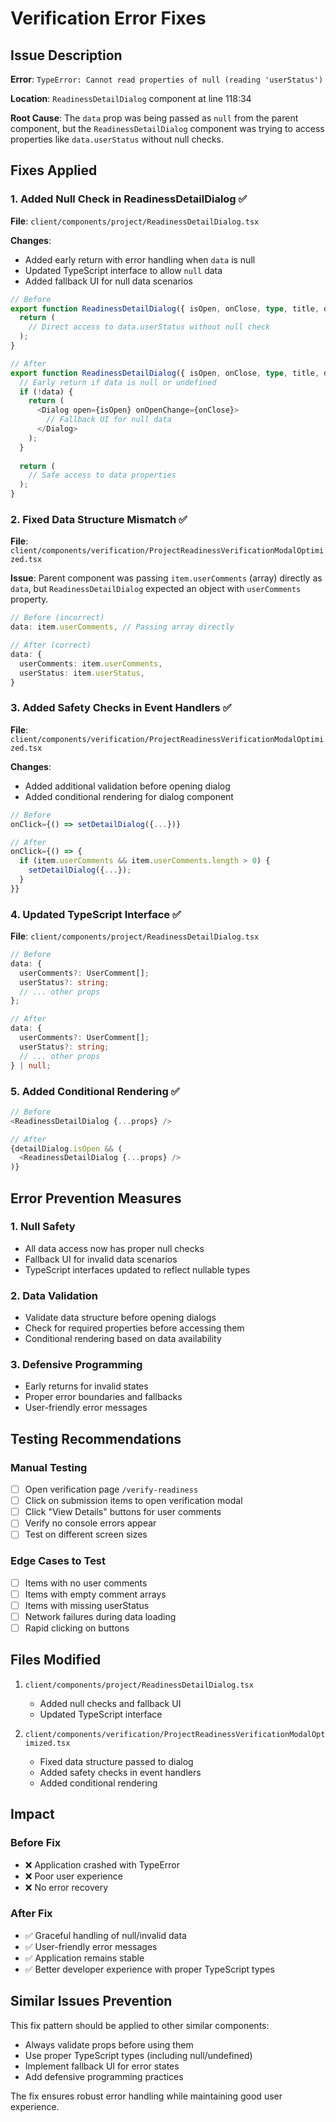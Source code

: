 # Verification Error Fixes

## Issue Description
**Error**: `TypeError: Cannot read properties of null (reading 'userStatus')`

**Location**: `ReadinessDetailDialog` component at line 118:34

**Root Cause**: The `data` prop was being passed as `null` from the parent component, but the `ReadinessDetailDialog` component was trying to access properties like `data.userStatus` without null checks.

## Fixes Applied

### 1. **Added Null Check in ReadinessDetailDialog** ✅

**File**: `client/components/project/ReadinessDetailDialog.tsx`

**Changes**:
- Added early return with error handling when `data` is null
- Updated TypeScript interface to allow `null` data
- Added fallback UI for null data scenarios

```typescript
// Before
export function ReadinessDetailDialog({ isOpen, onClose, type, title, data }: ReadinessDetailDialogProps) {
  return (
    // Direct access to data.userStatus without null check
  );
}

// After  
export function ReadinessDetailDialog({ isOpen, onClose, type, title, data }: ReadinessDetailDialogProps) {
  // Early return if data is null or undefined
  if (!data) {
    return (
      <Dialog open={isOpen} onOpenChange={onClose}>
        // Fallback UI for null data
      </Dialog>
    );
  }
  
  return (
    // Safe access to data properties
  );
}
```

### 2. **Fixed Data Structure Mismatch** ✅

**File**: `client/components/verification/ProjectReadinessVerificationModalOptimized.tsx`

**Issue**: Parent component was passing `item.userComments` (array) directly as `data`, but `ReadinessDetailDialog` expected an object with `userComments` property.

```typescript
// Before (incorrect)
data: item.userComments, // Passing array directly

// After (correct)
data: {
  userComments: item.userComments,
  userStatus: item.userStatus,
}
```

### 3. **Added Safety Checks in Event Handlers** ✅

**File**: `client/components/verification/ProjectReadinessVerificationModalOptimized.tsx`

**Changes**:
- Added additional validation before opening dialog
- Added conditional rendering for dialog component

```typescript
// Before
onClick={() => setDetailDialog({...})}

// After
onClick={() => {
  if (item.userComments && item.userComments.length > 0) {
    setDetailDialog({...});
  }
}}
```

### 4. **Updated TypeScript Interface** ✅

**File**: `client/components/project/ReadinessDetailDialog.tsx`

```typescript
// Before
data: {
  userComments?: UserComment[];
  userStatus?: string;
  // ... other props
};

// After
data: {
  userComments?: UserComment[];
  userStatus?: string;
  // ... other props
} | null;
```

### 5. **Added Conditional Rendering** ✅

```typescript
// Before
<ReadinessDetailDialog {...props} />

// After
{detailDialog.isOpen && (
  <ReadinessDetailDialog {...props} />
)}
```

## Error Prevention Measures

### 1. **Null Safety**
- All data access now has proper null checks
- Fallback UI for invalid data scenarios
- TypeScript interfaces updated to reflect nullable types

### 2. **Data Validation**
- Validate data structure before opening dialogs
- Check for required properties before accessing them
- Conditional rendering based on data availability

### 3. **Defensive Programming**
- Early returns for invalid states
- Proper error boundaries and fallbacks
- User-friendly error messages

## Testing Recommendations

### Manual Testing
- [ ] Open verification page `/verify-readiness`
- [ ] Click on submission items to open verification modal
- [ ] Click "View Details" buttons for user comments
- [ ] Verify no console errors appear
- [ ] Test on different screen sizes

### Edge Cases to Test
- [ ] Items with no user comments
- [ ] Items with empty comment arrays
- [ ] Items with missing userStatus
- [ ] Network failures during data loading
- [ ] Rapid clicking on buttons

## Files Modified

1. `client/components/project/ReadinessDetailDialog.tsx`
   - Added null checks and fallback UI
   - Updated TypeScript interface

2. `client/components/verification/ProjectReadinessVerificationModalOptimized.tsx`
   - Fixed data structure passed to dialog
   - Added safety checks in event handlers
   - Added conditional rendering

## Impact

### Before Fix
- ❌ Application crashed with TypeError
- ❌ Poor user experience
- ❌ No error recovery

### After Fix
- ✅ Graceful handling of null/invalid data
- ✅ User-friendly error messages
- ✅ Application remains stable
- ✅ Better developer experience with proper TypeScript types

## Similar Issues Prevention

This fix pattern should be applied to other similar components:
- Always validate props before using them
- Use proper TypeScript types (including null/undefined)
- Implement fallback UI for error states
- Add defensive programming practices

The fix ensures robust error handling while maintaining good user experience.
